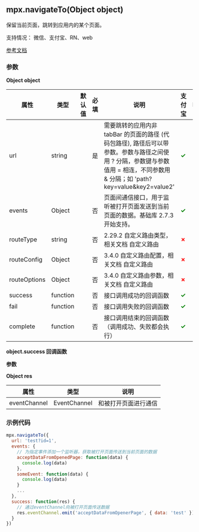 ## mpx.navigateTo(Object object)

保留当前页面，跳转到应用内的某个页面。

支持情况： 微信、支付宝、RN、web

[参考文档](https://developers.weixin.qq.com/miniprogram/dev/api/route/wx.navigateTo.html)

### 参数

**Object object**

| 属性         | 类型     | 默认值 | 必填 | 说明 | 支付宝 | RN | web |
|--------------|----------|--------|------|------|--------|------------|-----|
| url          | string   |        | 是   | 需要跳转的应用内非 tabBar 的页面的路径 (代码包路径), 路径后可以带参数。参数与路径之间使用 ? 分隔，参数键与参数值用 = 相连，不同参数用 & 分隔；如 'path?key=value&key2=value2' | <span style="color: green; font-weight: bold;">✓</span> | <span style="color: green; font-weight: bold;">✓</span> | <span style="color: green; font-weight: bold;">✓</span> |
| events       | Object   |        | 否   | 页面间通信接口，用于监听被打开页面发送到当前页面的数据。基础库 2.7.3 开始支持。 | <span style="color: green; font-weight: bold;">✓</span> | <span style="color: green; font-weight: bold;">✓</span> | <span style="color: green; font-weight: bold;">✓</span> |
| routeType    | string   |        | 否   | 2.29.2 自定义路由类型，相关文档 自定义路由 | <span style="color: red; font-weight: bold;">✗</span> | <span style="color: red; font-weight: bold;">✗</span> | <span style="color: red; font-weight: bold;">✗</span> |
| routeConfig  | Object   |        | 否   | 3.4.0 自定义路由配置，相关文档 自定义路由 | <span style="color: red; font-weight: bold;">✗</span> | <span style="color: red; font-weight: bold;">✗</span> | <span style="color: red; font-weight: bold;">✗</span> |
| routeOptions | Object   |        | 否   | 3.4.0 自定义路由参数，相关文档 自定义路由 | <span style="color: red; font-weight: bold;">✗</span> | <span style="color: red; font-weight: bold;">✗</span> | <span style="color: red; font-weight: bold;">✗</span> |
| success      | function |        | 否   | 接口调用成功的回调函数 | <span style="color: green; font-weight: bold;">✓</span> | <span style="color: green; font-weight: bold;">✓</span> | <span style="color: green; font-weight: bold;">✓</span> |
| fail         | function |        | 否   | 接口调用失败的回调函数 | <span style="color: green; font-weight: bold;">✓</span> | <span style="color: green; font-weight: bold;">✓</span> | <span style="color: green; font-weight: bold;">✓</span> |
| complete     | function |        | 否   | 接口调用结束的回调函数（调用成功、失败都会执行） | <span style="color: green; font-weight: bold;">✓</span> | <span style="color: green; font-weight: bold;">✓</span> | <span style="color: green; font-weight: bold;">✓</span> |

**object.success 回调函数**

**参数**

**Object res**

| 属性         | 类型         | 说明                     |
|--------------|--------------|--------------------------|
| eventChannel | EventChannel | 和被打开页面进行通信     |



### 示例代码
```js
mpx.navigateTo({
  url: 'test?id=1',
  events: {
    // 为指定事件添加一个监听器，获取被打开页面传送到当前页面的数据
    acceptDataFromOpenedPage: function(data) {
      console.log(data)
    },
    someEvent: function(data) {
      console.log(data)
    }
    ...
  },
  success: function(res) {
    // 通过eventChannel向被打开页面传送数据
    res.eventChannel.emit('acceptDataFromOpenerPage', { data: 'test' })
  }
})

```